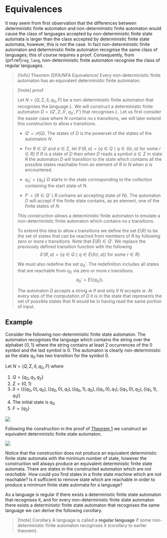 # Equivalences

It may seem from first observation that the differences between deterministic finite automaton and non-deterministic finite automaton would cause  the class of languages accepted by non-deterministic finite state automata is larger than the class accepted by deterministic finite state automata, however, this is not the case. In fact non-deterministic finite automaton and deterministic finite automaton recognise the same class of languages; this of course requires a proof. Consequently, from {prf:ref}`reg_lang`, non-deterministic finite automaton recognise the class of regular languages.

> [!info] Theorem (DFA/NFA Equivalence)
> Every non-deterministic finite automaton has an equivalent deterministic finite automaton.

> [!note] proof
> 
> Let $N=(Q, \Sigma, \delta, q_0, F)$ be a non-deterministic finite automaton that recognises the language $L$. We will construct a deterministic finite automaton $D = (Q', \Sigma, \delta',q_0',F')$ that recognises $L$. Let us first consider the easier case where $N$ contains no $\epsilon$ transitions, we will later extend this construction to allow $\epsilon$ transitions.
> 
> 
> - $Q' = \mathcal{P}(Q)$. The states of $D$ is the powerset of the states of the automaton $N$.
> 
> - For $R \in Q'$ and $a \in \Sigma$, let $\delta'(R, a) = \{q \in Q \mid q \in \delta(r, a)$ for some $r \in R\}$
> If $R$ is a state of $D$ then when $D$ reads a symbol $a \in \Sigma$ in state $R$ the automaton $D$ will transition to the state which contains all the possible states reachable from an element of $R$ in $N$ when $a$ is encountered.
> 
> - $q_0' = \{ q_0\}$
> $D$ starts in the state corresponding to the collection containing the start state of $N$.
> 
> - $F' = \{R \in Q' \mid R \text{ contains  an accepting state of } N\}$.
> The automaton $D$ will accept if the finite state contains, as an element, one of the finite states of $N$.
> 
> 
> This construction allows a deterministic finite automaton to emulate a non-deterministic finite automaton which contains no $\epsilon$ transitions.
> 
> To extend this idea to allow $\epsilon$ transitions we define the set $E(R)$ to be the set of states that can be reached from members of $R$ by following zero or more $\epsilon$ transitions. Note that $E(R) \in Q'$. We replace the previously defined transition function with the following
> $$
> \delta'(R, a) = \{q \in Q \mid q \in E(\delta(r, a)) \text{ for some } r \in R\}
> $$
> 
> We must also redefine the set $q_0'$. The redefinition includes all states that are reachable from $q_0$ via zero or more $\epsilon$ transitions.
> $$
> q_0' = E(\{q_0\}).
>$$
> 
> The automaton $D$ accepts a string $w$ if and only if $N$ accepts $w$. At every step of the computation of $D$ it is in the state that represents the set of possible states that $N$ would be in having read the same portion of input.

## Example

Consider the following non-deterministic finite state automaton. The automaton recognises the language which contains the string over the alphabet $\{0,1\}$ where the string contains at least 2 occurrences of the $0$ symbol and the last symbol is $0$. The automaton is clearly non-deterministic as the state $q_0$ has two transition for the symbol $0$.

Let $N=(Q, \Sigma, \delta, q_0, F)$ where 

1. $Q = \{q_0, q_1, q_2\}$
2. $\Sigma = \{0,1\}$
3. $\delta = \{((q_0,0),q_0),((q_0,0),q_1),((q_0,1),q_0),((q_1,0),q_1),((q_1,0),q_2),((q_1,1),q_1)\}$
4. The initial state is $q_0$
5. $F = \{q_2\}$

![](NDSA_Equiv.png)

Following the construction in the proof of [Theorem 1](https://alt-6100e9398f586.blackboard.com/bbcswebdav/courses/202324_32878_COMP2321/_build/html/parts/chapters/fsm/equivalence.html#dfa_equiv_nfa) we construct an equivalent deterministic finite state automaton.

![](DSA_Equiv.png)

Notice that the construction does not produce an equivalent deterministic finite state automata with the minimum number of state, however the construction will always produce an equivalent deterministic finite state automata. There are states in the constructed automaton which are not _reachable_. How could you find states in a finite state machine which are not reachable? Is it sufficient to remove state which are reachable in order to produce a minimum finite state automata for a language? 

As a language is regular if there exists a deterministic finite state automaton that recognises it, and for every non-deterministic finite state automaton there exists a deterministic finite state automaton that recognises the same language we can derive the following corollary.

> [!note] Corollary
A language is called a **regular language** if some non-deterministic finite automaton recognises it (corollary to earlier theorem).
